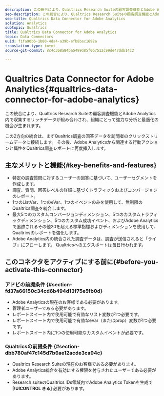 ```yaml
---
description: この統合により、Qualtrics Research Suiteの顧客調査機能とAdobe Analytics内で収集するリッチデータが組み合わされ、組織にとって強力な分析と最適化の機会が生まれます。
seo-description: この統合により、Qualtrics Research Suiteの顧客調査機能とAdobe Analytics内で収集するリッチデータが組み合わされ、組織にとって強力な分析と最適化の機会が生まれます。
seo-title: Qualtrics Data Connector for Adobe Analytics
solution: Analytics
subtopic: Qualtrics
title: Qualtrics Data Connector for Adobe Analytics
topic: Data Connectors
uuid: f1fa90b6-1b80-4da4-a39b-efb8bac1692a
translation-type: tm+mt
source-git-commit: 8c4c368a84ba5499d85f0b7512c99de47ddb14c2

---
```



# Qualtrics Data Connector for Adobe Analytics{#qualtrics-data-connector-for-adobe-analytics}

この統合により、Qualtrics Research Suiteの顧客調査機能とAdobe Analytics内で収集するリッチデータが組み合わされ、組織にとって強力な分析と最適化の機会が生まれます。

この2方向の統合は、まずQualtrics調査の回答データを訪問者のクリックストリームデータに接続します。 その後、Adobe Analyticsから関連する行動アクションと属性をQualtrics調査レポートに再度挿入します。

## 主なメリットと機能{#key-benefits-and-features}

* 特定の調査質問に対するユーザーの回答に基づいて、ユーザーセグメントを作成します。
* 調査、質問、回答レベルの詳細に基づくトラフィックおよびコンバージョンのレポート。
* 1つのListVar、1つのeVar、1つのイベントのみを使用して、無制限のQualtrics調査を統合します。
* 最大5つのカスタムコンバージョンディメンション、5つのカスタムトラフィックディメンション、5つのカスタム成功イベント、およびAdobe Analyticsで追跡されるその他20を超える標準指標およびディメンションを使用して、Qualtricsのレポートを強化します。
* Adobe Analytics内の統合された調査データは、調査が送信されると「ライブ」にフローします。 Qualtricsへのエクスポートは毎日行われます。

## このコネクタをアクティブにする前に{#before-you-activate-this-connector}

### アドビの前提条件 {#section-fd37a66150c34cd6b494d13f75e5fb0d}

* Adobe Analyticsの現在のお客様である必要があります。
* 管理者ユーザーである必要があります。
* レポートスイート内で使用可能で有効なリスト変数が1つ必要です。
* レポートスイート内で使用可能で有効なeVar（またはprop）変数が1つ必要です。
* レポートスイート内に1つの使用可能なカスタムイベントが必要です。

### Qualtricsの前提条件 {#section-dbb780af47c145d7b6ae12acde3ca94c}

* Qualtrics Research Suiteの現在のお客様である必要があります。
* Adobe Analytics統合を有効にする権限を付与されたユーザーである必要があります。
* Research suiteのQualtrics IDs領域内でAdobe Analytics Tokenを生成で **[!UICONTROL きる]** 必要があります。
